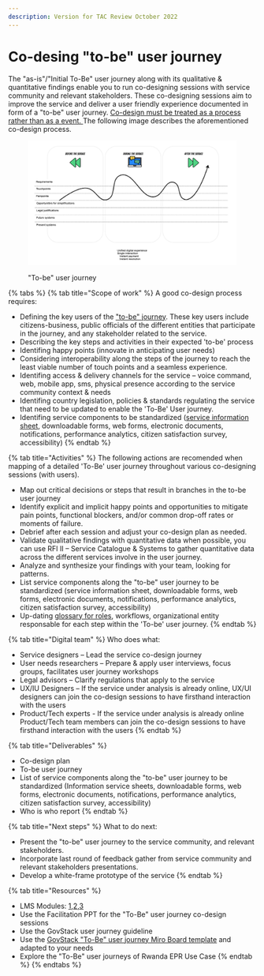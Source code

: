 ```yaml
---
description: Version for TAC Review October 2022
---
```


# Co-desing "to-be" user journey

The "as-is"/"Initial To-Be" user journey along with its qualitative & quantitative findings enable you to run co-designing sessions with service community and relevant stakeholders. These co-designing sessions aim to improve the service and deliver a user friendly experience documented in form of a "to-be" user journey. [Co-design must be treated as a process rather than as a event. ](https://www.ncoss.org.au/wp-content/uploads/2017/06/Codesign-principles.pdf)The following image describes the aforementioned co-design process.



<figure><img src="../../.gitbook/assets/to be user journey.png" alt=""><figcaption><p>"To-be" user journey</p></figcaption></figure>

{% tabs %}
{% tab title="Scope of work" %}
A good co-design process requires:

* Defining the key users of the ["to-be" journey](../learning-and-exchange/artefacts.md#request-for-information-5-rfi-5).  These key users include citizens-business, public officials of the different entities that participate in the journey, and any stakeholder related to the service. &#x20;
* Describing the key steps and activities in their expected 'to-be' process &#x20;
* Identifing happy points (innovate in anticipating user needs)&#x20;
* Considering interoperability along the steps of the journey to reach the least viable number of touch points and a seamless experience. &#x20;
* Identifing access & delivery channels for the service – voice command, web, mobile app, sms, physical presence according to the service community context & needs &#x20;
* Identifing country legislation, policies & standards regulating the service that need to be updated to enable the 'To-Be' User journey.
* Identifing service components to be standardized ([service information sheet](https://govstack.gitbook.io/implementation-playbook/govstack-implementation-playbook/learning-and-exchange/artefacts#information-service-sheets), downloadable forms, web forms, electronic documents, notifications, performance analytics, citizen satisfaction survey, accessibility)&#x20;
{% endtab %}

{% tab title="Activities" %}
The following actions are recomended when mapping of a detailed 'To-Be' user journey throughout various co-designing sessions (with users).&#x20;

* Map out critical decisions or steps that result in branches in the to-be user journey&#x20;
* Identify explicit and implicit happy points and opportunities to mitigate pain points, functional blockers, and/or common drop-off rates or moments of failure.&#x20;
* Debrief after each session and adjust your co-design plan as needed.&#x20;
* Validate qualitative findings with quantitative data when possible, you can use RFI II – Service Catalogue & Systems to gather quantitative data across the different services involve in the user journey. &#x20;
* Analyze and synthesize your findings with your team, looking for patterns.&#x20;
* List service components along the "to-be" user journey to be standardized (service information sheet, downloadable forms, web forms, electronic documents, notifications, performance analytics, citizen satisfaction survey, accessibility)&#x20;
* Up-dating [glossary for roles](https://govstack.gitbook.io/implementation-playbook/govstack-implementation-playbook/annex/govstack-user-profiles-taxonomy), workflows, organizational entity responsable for each step within the 'To-be' user journey. &#x20;
{% endtab %}

{% tab title="Digital team" %}
Who does what:

* Service designers – Lead the service co-design journey&#x20;
* User needs researchers – Prepare & apply user interviews, focus groups, facilitates user journey workshops &#x20;
* Legal advisors – Clarify regulations that apply to the service &#x20;
* UX/IU Designers – If the service under analysis is already online, UX/UI designers can join the co-design sessions to have firsthand interaction with the users &#x20;
* Product/Tech experts  - If the service under analysis is already online  Product/Tech team members can join the co-design sessions to have firsthand interaction with the users &#x20;
{% endtab %}

{% tab title="Deliverables" %}
* Co-design plan &#x20;
* To-be user journey &#x20;
* List of service components along the "to-be" user journey to be standardized (Information service sheets, downloadable forms, web forms, electronic documents, notifications, performance analytics, citizen satisfaction survey, accessibility)&#x20;
* Who is who report &#x20;
{% endtab %}

{% tab title="Next steps" %}
What to do next:

* Present the "to-be" user journey to the service community, and relevant stakeholders. &#x20;
* Incorporate last round of feedback gather from service community and relevant stakeholders presentations. &#x20;
* Develop a white-frame prototype of the service &#x20;
{% endtab %}

{% tab title="Resources" %}
* LMS Modules: [1](../learning-and-exchange/govstack-learning-management-system/#awareness-building-and-expression-of-interest),[2](../learning-and-exchange/govstack-learning-management-system/#agreement-of-cooperation),[3](../learning-and-exchange/govstack-learning-management-system/#govstack-internal-kick-off) &#x20;
* Use the Facilitation PPT for the "To-Be" user journey co-design sessions &#x20;
* Use the GovStack user journey guideline &#x20;
* Use the [GovStack "To-Be" user journey Miro Board template](https://miro.com/app/board/uXjVPJNVyjg=/?share\_link\_id=546357928944) and adapted to your needs &#x20;
* Explore the "To-Be" user journeys of Rwanda EPR Use Case&#x20;
{% endtab %}
{% endtabs %}
